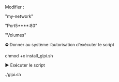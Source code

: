 Modifier :

"my-network"

"Port5****:80"

"Volumes"

⛔ Donner au système l’autorisation d’exécuter le script

chmod +x install_glpi.sh

▶️ Exécuter le script

./glpi.sh